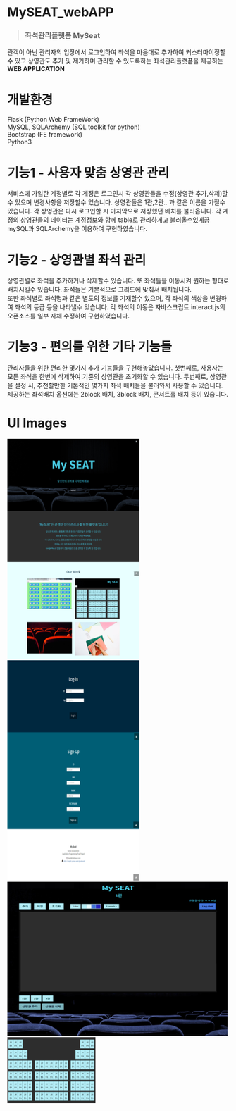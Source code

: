 # MySEAT_webAPP
>### 좌석관리플랫폼 MySeat
관객이 아닌 관리자의 입장에서 로그인하여 좌석을 마음대로 추가하여 커스터마이징할 수 있고 상영관도 추가 및 제거하며 관리할 수 있도록하는 좌석관리플랫폼을 제공하는 **WEB APPLICATION**   
   
# 개발환경
Flask (Python Web FrameWork)   
MySQL, SQLArchemy (SQL toolkit for python)   
Bootstrap (FE framework)   
Python3   

   
# 기능1 - 사용자 맞춤 상영관 관리  

서비스에 가입한 계정별로 각 계정은 로그인시 각 상영관들을 수정(상영관 추가,삭제)할수 있으며 변경사항을 저장할수 있습니다. 상영관들은 1관,2관.. 과 같은 이름을 가질수 있습니다. 각 상영관은 다시 로그인할 시 마지막으로 저장했던 배치를 불러옵니다. 각 계정의 상영관들의 데이터는 계정정보와 함께 table로 관리하게고 불러올수있게끔 mySQL과 SQLArchemy을 이용하여 구현하였습니다.      
   
# 기능2 - 상영관별 좌석 관리   

상영관별로 좌석을 추가하거나 삭제할수 있습니다. 또 좌석들을 이동시켜 원하는 형태로 배치시킬수 있습니다. 좌석들은 기본적으로 그리드에 맞춰서 배치됩니다.   
또한 좌석별로 좌석명과 같은 별도의 정보를 기재할수 있으며, 각 좌석의 색상을 변경하여 좌석의 등급 등을 나타낼수 있습니다. 각 좌석의 이동은 자바스크립트 interact.js의 오픈소스를 일부 자체 수정하여 구현하였습니다.   
   
# 기능3 - 편의를 위한 기타 기능들   
   
관리자들을 위한 편리한 몇가지 추가 기능들을 구현해놓았습니다. 첫번째로, 사용자는 모든 좌석을 한번에 삭제하여 기존의 상영관을 초기화할 수 있습니다. 두번째로, 상영관을 설정 시, 추천할만한 기본적인 몇가지 좌석 배치들을 불러와서 사용할 수 있습니다. 제공하는 좌석배치 옵션에는 2block 배치, 3block 배치, 콘서트홀 배치 등이 있습니다.  
   

# UI Images   
<img src="/ImageCuts/1.png" width="300px" height="500px" alt="1"></img>
<img src="/ImageCuts/2.png" width="300px" height="500px" alt="2"></img>
<img src="/ImageCuts/3.png" width="500px" height="350px" alt="3"></img>
<img src="/ImageCuts/4.png" width="200px" height="150px" alt="4"></img>   
